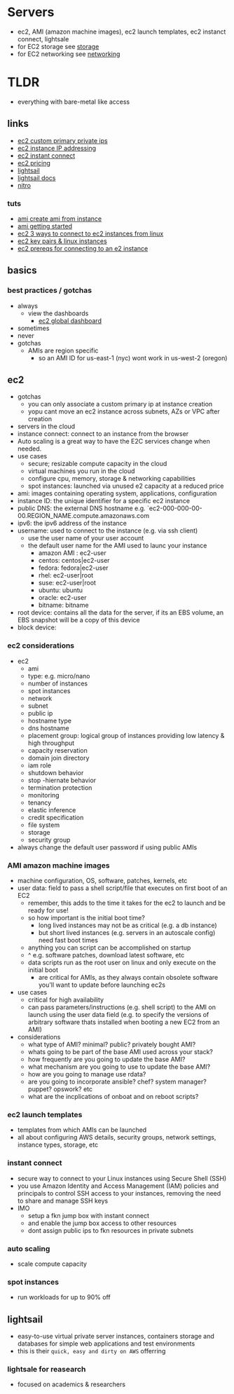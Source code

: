 # Servers

- ec2, AMI (amazon machine images), ec2 launch templates, ec2 instanct connect, lightsale
- for EC2 storage see [storage](./0storage.md)
- for EC2 networking see [networking](./0networking.md)

# TLDR

- everything with bare-metal like access

## links

- [ec2 custom primary private ips](https://aws.amazon.com/premiumsupport/knowledge-center/custom-private-primary-address-ec2/)
- [ec2 instance IP addressing](https://docs.aws.amazon.com/AWSEC2/latest/UserGuide/using-instance-addressing.html)
- [ec2 instant connect](https://docs.amazonaws.cn/en_us/AWSEC2/latest/UserGuide/ec2-instance-connect-set-up.html)
- [ec2 pricing](https://aws.amazon.com/ec2/pricing/)
- [lightsail](https://aws.amazon.com/lightsail/?did=ap_card&trk=ap_card)
- [lightsail docs](https://lightsail.aws.amazon.com/ls/docs/en_us/search?s=What%20is%20Amazon%20Lightsail%3F)
- [nitro](https://aws.amazon.com/ec2/nitro/)

### tuts

- [ami create ami from instance](https://docs.aws.amazon.com/toolkit-for-visual-studio/latest/user-guide/tkv-create-ami-from-instance.html)
- [ami getting started](https://docs.aws.amazon.com/AWSEC2/latest/UserGuide/finding-an-ami.html#finding-quick-start-ami)
- [ec2 3 ways to connect to ec2 instances from linux](https://docs.aws.amazon.com/AWSEC2/latest/UserGuide/AccessingInstances.html)
- [ec2 key pairs & linux instances](https://docs.aws.amazon.com/AWSEC2/latest/UserGuide/ec2-key-pairs.html)
- [ec2 prereqs for connecting to an e2 instance](https://docs.aws.amazon.com/AWSEC2/latest/UserGuide/connection-prereqs.html)

## basics

### best practices / gotchas

- always
  - view the dashboards
    - [ec2 global dashboard](https://console.aws.amazon.com/ec2globalview/home)
- sometimes
- never
- gotchas
  - AMIs are region specific
    - so an AMI ID for us-east-1 (nyc) wont work in us-west-2 (oregon)

## ec2

- gotchas
  - you can only associate a custom primary ip at instance creation
  - yopu cant move an ec2 instance across subnets, AZs or VPC after creation
- servers in the cloud
- instance connect: connect to an instance from the browser
- Auto scaling is a great way to have the E2C services change when needed.
- use cases
  - secure; resizable compute capacity in the cloud
  - virtual machines you run in the cloud
  - configure cpu, memory, storage & networking capabilities
  - spot instances: launched via unused e2 capacity at a reduced price
- ami: images containing operating system, applications, configuration
- instance ID: the unique identifier for a specific ec2 instance
- public DNS: the external DNS hostname e.g. `ec2-000-000-00-00.REGION_NAME.compute.amazonaws.com
- ipv6: the ipv6 address of the instance
- username: used to connect to the instance (e.g. via ssh client)
  - use the user name of your user account
  - the default user name for the AMI used to launc your instance
    - amazon AMI : ec2-user
    - centos: centos|ec2-user
    - fedora: fedora|ec2-user
    - rhel: ec2-user|root
    - suse: ec2-user|root
    - ubuntu: ubuntu
    - oracle: ec2-user
    - bitname: bitname
- root device: contains all the data for the server, if its an EBS volume, an EBS snapshot will be a copy of this device
- block device:

### ec2 considerations

- ec2
  - ami
  - type: e.g. micro/nano
  - number of instances
  - spot instances
  - network
  - subnet
  - public ip
  - hostname type
  - dns hostname
  - placement group: logical group of instances providing low latency & high throughput
  - capacity reservation
  - domain join directory
  - iam role
  - shutdown behavior
  - stop -hiernate behavior
  - termination protection
  - monitoring
  - tenancy
  - elastic inference
  - credit specification
  - file system
  - storage
  - security group
- always change the default user password if using public AMIs

### AMI amazon machine images

- machine configuration, OS, software, patches, kernels, etc
- user data: field to pass a shell script/file that executes on first boot of an EC2
  - remember, this adds to the time it takes for the ec2 to launch and be ready for use!
  - so how important is the initial boot time?
    - long lived instances may not be as critical (e.g. a db instance)
    - but short lived instances (e.g. servers in an autoscale config) need fast boot times
  - anything you can script can be accomplished on startup
  - ^ e.g. software patches, download latest software, etc
  - data scripts run as the root user on linux and only execute on the initial boot
    - are critical for AMIs, as they always contain obsolete software you'll want to update before launching ec2s
- use cases
  - critical for high availability
  - can pass parameters/instructions (e.g. shell script) to the AMI on launch using the user data field (e.g. to specify the versions of arbitrary software thats installed when booting a new EC2 from an AMI)
- considerations
  - what type of AMI? minimal? public? privately bought AMI?
  - whats going to be part of the base AMI used across your stack?
  - how frequently are you going to update the base AMI?
  - what mechanism are you going to use to update the base AMI?
  - how are you going to manage use rdata?
  - are you going to incorporate ansible? chef? system manager? puppet? opswork? etc
  - what are the incplications of onboat and on reboot scripts?

### ec2 launch templates

- templates from which AMIs can be launched
- all about configuring AWS details, security groups, network settings, instance types, storage, etc

### instant connect

- secure way to connect to your Linux instances using Secure Shell (SSH)
- you use Amazon Identity and Access Management (IAM) policies and principals to control SSH access to your instances, removing the need to share and manage SSH keys
- IMO
  - setup a fkn jump box with instant connect
  - and enable the jump box access to other resources
  - dont assign public ips to fkn resources in private subnets

### auto scaling

- scale compute capacity

### spot instances

- run workloads for up to 90% off

## lightsail

- easy-to-use virtual private server instances, containers storage and databases for simple web applications and test environments
- this is their `quick, easy and dirty on AWS` offerring

### lightsale for reasearch

- focused on academics & researchers
